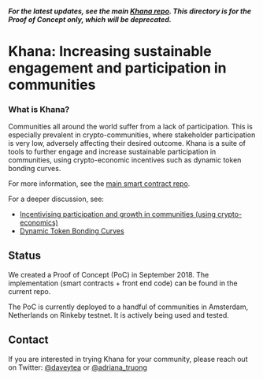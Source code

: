 ##### For the latest updates, see the main [Khana repo](https://github.com/khana-io). This directory is for the Proof of Concept only, which will be deprecated.

# Khana: Increasing sustainable engagement and participation in communities

### What is Khana?
Communities all around the world suffer from a lack of participation. This is especially prevalent in crypto-communities, where stakeholder participation is very low, adversely affecting their desired outcome.
Khana is a suite of tools to further engage and increase sustainable participation in communities, using crypto-economic incentives such as dynamic token bonding curves. 

For more information, see the [main smart contract repo](https://github.com/khana-io/v1-contracts).

For a deeper discussion, see:
 - [Incentivising participation and growth in communities (using crypto-economics)](https://medium.com/@mrdavey/incentivising-participation-and-growth-in-communities-using-crypto-economics-5a369dd7f5fc)
  - [Dynamic Token Bonding Curves](https://medium.com/@mrdavey/dynamic-token-bonding-curves-41d36e43befa)


## Status
We created a Proof of Concept (PoC) in September 2018. The implementation (smart contracts + front end code) can be found in the current repo.

The PoC is currently deployed to a handful of communities in Amsterdam, Netherlands on Rinkeby testnet. It is actively being used and tested.


## Contact
If you are interested in trying Khana for your community, please reach out on Twitter: [@daveytea](https://twitter.com/daveytea) or [@adriana_truong](https://twitter.com/adriana_truong)
